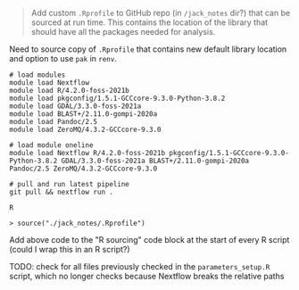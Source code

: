 > Add custom `.Rprofile` to GitHub repo (in `/jack_notes` dir?) that can be sourced at run time. This contains the location of the library that should have all the packages needed for analysis. 


Need to source copy of `.Rprofile` that contains new default library location and option to use `pak` in `renv`. 

    # load modules
    module load Nextflow
    module load R/4.2.0-foss-2021b
    module load pkgconfig/1.5.1-GCCcore-9.3.0-Python-3.8.2
    module load GDAL/3.3.0-foss-2021a
    module load BLAST+/2.11.0-gompi-2020a
    module load Pandoc/2.5
    module load ZeroMQ/4.3.2-GCCcore-9.3.0

    # load module oneline
    module load Nextflow R/4.2.0-foss-2021b pkgconfig/1.5.1-GCCcore-9.3.0-Python-3.8.2 GDAL/3.3.0-foss-2021a BLAST+/2.11.0-gompi-2020a Pandoc/2.5 ZeroMQ/4.3.2-GCCcore-9.3.0

    # pull and run latest pipeline
    git pull && nextflow run .

    R

    > source("./jack_notes/.Rprofile")

Add above code to the "R sourcing" code block at the start of every R script (could I wrap this in an R script?)


TODO: check for all files previously checked in the `parameters_setup.R` script, which no longer checks because Nextflow breaks the relative paths

